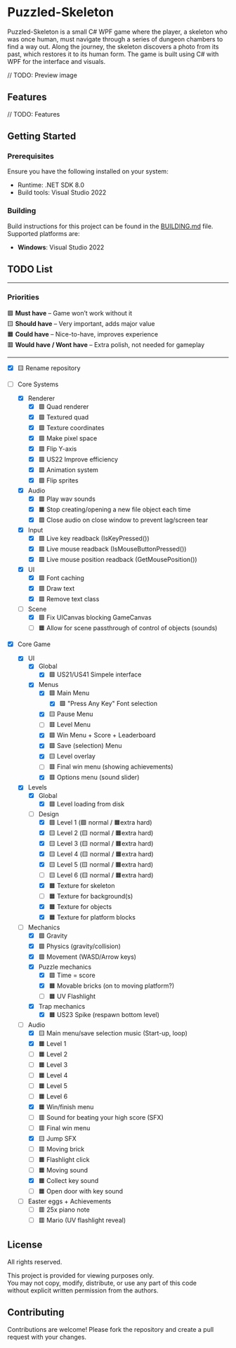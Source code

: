 # Puzzled-Skeleton

Puzzled-Skeleton is a small C# WPF game where the player, a skeleton who was once human, must navigate through a series of dungeon chambers to find a way out. Along the journey, the skeleton discovers a photo from its past, which restores it to its human form. The game is built using C# with WPF for the interface and visuals.

// TODO: Preview image

## Features

// TODO: Features

## Getting Started

### Prerequisites

Ensure you have the following installed on your system:
- Runtime: .NET SDK 8.0
- Build tools: Visual Studio 2022

### Building

Build instructions for this project can be found in the [BUILDING.md](BUILDING.md) file. Supported platforms are:
- **Windows**: Visual Studio 2022

## TODO List

---
### Priorities
🟩 **Must have** – Game won’t work without it<br>
🟨 **Should have** – Very important, adds major value<br>
🟧 **Could have** – Nice-to-have, improves experience<br>
🟥 **Would have / Wont have** – Extra polish, not needed for gameplay<br>

---

- [x] 🟨 Rename repository

- [ ] Core Systems
  - [x] Renderer
    - [x] 🟩 Quad renderer
    - [x] 🟩 Textured quad
    - [x] 🟩 Texture coordinates
    - [x] 🟩 Make pixel space
    - [x] 🟩 Flip Y-axis
    - [x] 🟩 US22 Improve efficiency
    - [x] 🟩 Animation system
    - [x] 🟩 Flip sprites
  - [x] Audio
    - [x] 🟩 Play wav sounds
    - [x] 🟧 Stop creating/opening a new file object each time
    - [x] 🟩 Close audio on close window to prevent lag/screen tear
  - [x] Input
    - [x] 🟩 Live key readback (IsKeyPressed())
    - [x] 🟩 Live mouse readback (IsMouseButtonPressed())
    - [x] 🟩 Live mouse position readback (GetMousePosition())
  - [x] UI
    - [x] 🟩 Font caching
    - [x] 🟩 Draw text
    - [x] 🟩 Remove text class
  - [ ] Scene
    - [x] 🟩 Fix UICanvas blocking GameCanvas
    - [ ] 🟧 Allow for scene passthrough of control of objects (sounds)

- [x] Core Game
  - [x] UI
    - [x] Global
      - [x] 🟩 US21/US41 Simpele interface
    - [x] Menus
      - [x] 🟩 Main Menu
        - [x] 🟩 "Press Any Key" Font selection
      - [x] 🟨 Pause Menu
      - [ ] 🟥 Level Menu
      - [x] 🟩 Win Menu + Score + Leaderboard
      - [x] 🟩 Save (selection) Menu
      - [x] 🟨 Level overlay
      - [ ] 🟥 Final win menu (showing achievements)
      - [x] 🟥 Options menu (sound slider)
  - [x] Levels
    - [x] Global
      - [x] 🟩 Level loading from disk
    - [ ] Design
      - [x] 🟩 Level 1 (🟩 normal / 🟧extra hard)
      - [x] 🟨 Level 2 (🟨 normal / 🟧extra hard)
      - [x] 🟨 Level 3 (🟨 normal / 🟧extra hard)
      - [x] 🟨 Level 4 (🟨 normal / 🟧extra hard)
      - [x] 🟨 Level 5 (🟨 normal / 🟧extra hard)
      - [ ] 🟨 Level 6 (🟨 normal / 🟧extra hard)
      - [x] 🟧 Texture for skeleton
      - [ ] 🟧 Texture for background(s)
      - [x] 🟧 Texture for objects
      - [x] 🟧 Texture for platform blocks
  - [ ] Mechanics
    - [x] 🟩 Gravity
    - [x] 🟩 Physics (gravity/collision)
    - [x] 🟩 Movement (WASD/Arrow keys)
    - [x] Puzzle mechanics
      - [x] 🟩 Time = score
      - [x] 🟧 Movable bricks (on to moving platform?)
      - [ ] 🟧 UV Flashlight
    - [x] Trap mechanics
      - [x] 🟧 US23 Spike (respawn bottom level)
  - [ ] Audio
    - [x] 🟨 Main menu/save selection music (Start-up, loop)
    - [x] 🟧 Level 1
    - [ ] 🟧 Level 2
    - [ ] 🟧 Level 3
    - [ ] 🟧 Level 4
    - [ ] 🟧 Level 5
    - [ ] 🟧 Level 6
    - [x] 🟧 Win/finish menu
    - [ ] 🟥 Sound for beating your high score (SFX)
    - [ ] 🟥 Final win menu
    - [x] 🟨 Jump SFX
    - [ ] 🟥 Moving brick
    - [ ] 🟧 Flashlight click
    - [ ] 🟧 Moving sound
    - [x] 🟧 Collect key sound
    - [ ] 🟧 Open door with key sound
  - [ ] Easter eggs + Achievements
    - [ ] 🟥 25x piano note
    - [ ] 🟥 Mario (UV flashlight reveal)

## License

All rights reserved.

This project is provided for viewing purposes only.  
You may not copy, modify, distribute, or use any part of this code  
without explicit written permission from the authors.

## Contributing

Contributions are welcome! Please fork the repository and create a pull request with your changes.
